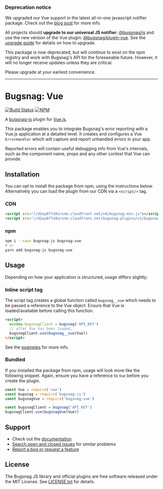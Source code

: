 ### Deprecation notice

We upgraded our Vue support in the latest all-in-one javascript notifier package. Check out the [blog post](https://blog.bugsnag.com/bugsnag-universal-js/) for more info.

All projects should **upgrade to our universal JS notifier:** [@bugsnag/js](https://github.com/bugsnag/bugsnag-js) and use the new version of the Vue plugin: [@bugsnag/plugin-vue](https://github.com/bugsnag/bugsnag-js/blob/master/packages/plugin-vue). See the [upgrade guide](https://github.com/bugsnag/bugsnag-js/blob/master/UPGRADING.md) for details on how to upgrade.

This package is now deprecated, but will continue to exist on the npm registry and work with Bugsnag's API for the foreseeable future. However, it will no longer receive updates unless they are critical.

Please upgrade at your earliest convenience.

---

# Bugsnag: Vue

[![Build Status](https://travis-ci.org/bugsnag/bugsnag-vue.svg?branch=master)](https://travis-ci.org/bugsnag/bugsnag-vue)
[![NPM](https://img.shields.io/npm/v/bugsnag-vue.svg)](https://npmjs.org/package/bugsnag-vue)

A [bugsnag-js](https://github.com/bugsnag/bugsnag-js) plugin for [Vue.js](https://vuejs.org/).

This package enables you to integrate Bugsnag's error reporting with a Vue.js application at a detailed level. It creates and configures a Vue `ErrorHandler` which will capture and report unhandled errors in your app.

Reported errors will contain useful debugging info from Vue's internals, such as the component name, props and any other context that Vue can provide.

## Installation

You can opt to install the package from npm, using the instructions below. Alternatively you can load the plugin from our CDN via a `<script/>` tag.

### CDN

```html
<script src="//d2wy8f7a9ursnm.cloudfront.net/v4/bugsnag.min.js"></script>
<script src="//d2wy8f7a9ursnm.cloudfront.net/bugsnag-plugins/v1/bugsnag-vue.min.js"></script>
```

### npm

```sh
npm i --save bugsnag-js bugsnag-vue
# or
yarn add bugsnag-js bugsnag-vue
```

## Usage

Depending on how your application is structured, usage differs slightly:

### Inline script tag

The script tag creates a global function called `bugsnag__vue` which needs to be passed a reference to the Vue object. Ensure that Vue is loaded/available before calling this function.

```html
<script>
  window.bugsnagClient = bugsnag('API_KEY')
  // after Vue has been loaded…
  bugsnagClient.use(bugsnag__vue(Vue))
</script>
```

See the [examples](examples) for more info.

### Bundled

If you installed the package from npm, usage will look more like the following snippet. Again, ensure you have a reference to `Vue` before you create the plugin.

```js
const Vue = require('vue')
const bugsnag = require('bugsnag-js')
const bugsnagVue = require('bugsnag-vue')

const bugsnagClient = bugsnag('API_KEY')
bugsnagClient.use(bugsnagVue(Vue))
```

## Support

* Check out the [documentation](https://docs.bugsnag.com/platforms/browsers/)
* [Search open and closed issues](https://github.com/bugsnag/bugsnag-vue/issues?q=is%3Aissue) for similar problems
* [Report a bug or request a feature](https://github.com/bugsnag/bugsnag-vue/issues/new)

## License

The Bugsnag JS library and official plugins are free software released under the MIT License. See [LICENSE.txt](LICENSE.txt) for details.

